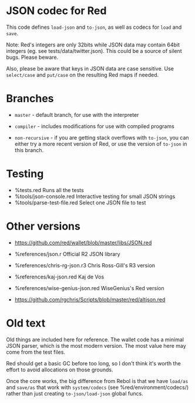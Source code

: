 # JSON codec for Red

This code defines `load-json` and `to-json`, as well as codecs for `load` and `save`.

Note: Red's integers are only 32bits while JSON data may contain 64bit integers (eg. see tests/data/twitter.json).
This could be a source of silent bugs. Please beware.

Also, please be aware that keys in JSON data are case sensitive. Use `select/case` and `put/case` on the resulting
Red maps if needed.

# Branches

* `master` - default branch, for use with the interpreter

* `compiler` - includes modifications for use with compiled programs

* `non-recursive` - if you are getting stack overflows with `to-json`, you can either try a more recent version of Red,
or use the version of `to-json` in this branch.

# Testing

- %tests.red                   Runs all the tests
- %tools/json-console.red      Interactive testing for small JSON strings
- %tools/parse-test-file.red   Select one JSON file to test

# Other versions

- https://github.com/red/wallet/blob/master/libs/JSON.red

- %references/json.r                 Official R2 JSON library
- %references/chris-rg-json.r3       Chris Ross-Gill's R3 version
- %references/kaj-json.red           Kaj de Vos
- %references/wise-genius-json.red   WiseGenius's Red version

- https://github.com/rgchris/Scripts/blob/master/red/altjson.red

# Old text

Old things are included here for reference. The wallet code has a minimal JSON
parser, which is the most modern version. The most value here may come from
the test files.

Red should get a basic GC before too long, so I don't think it's worth the
effort to avoid allocations on those grounds.

Once the core works, the big difference from Rebol is that we have `load/as`
and `save/as` that work with `system/codecs` (see %red/environment/codecs/)
rather than just creating `to-json/load-json` global funcs.

